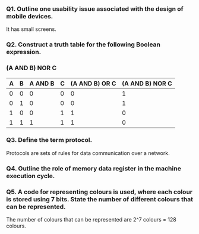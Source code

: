 ### Q1. Outline one usability issue associated with the design of mobile devices.
It has small screens.
### Q2. Construct a truth table for the following Boolean expression.
### (A AND B) NOR C
| A | B | A AND B | C | (A AND B) OR C  | (A AND B) NOR C |
|---|---|---------|---|-----------------|-----------------|
| 0 | 0 | 0       | 0 | 0               | 1               |
| 0 | 1 | 0       | 0 | 0               | 1               |
| 1 | 0 | 0       | 1 | 1               | 0               |
| 1 | 1 | 1       | 1 | 1               | 0               |

### Q3. Define the term protocol.
Protocols are sets of rules for data communication over a network.

### Q4. Outline the role of memory data register in the machine execution cycle.


### Q5. A code for representing colours is used, where each colour is stored using 7 bits. State the number of different colours that can be represented.
The number of colours that can be represented are 2^7 colours = 128 colours.
